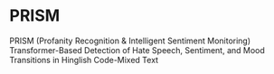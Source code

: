 # PRISM
PRISM (Profanity Recognition &amp; Intelligent Sentiment Monitoring)
Transformer-Based Detection of Hate Speech, Sentiment, and Mood Transitions in Hinglish Code-Mixed Text
